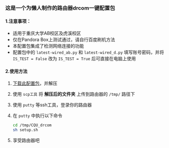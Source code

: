 ### 这是一个为懒人制作的路由器drcom一键配置包

#### 1.注意事项：

- 适用于重庆大学AB校区及虎溪校区
- 仅在Pandora Box上测试通过，请自行百度刷机方法
- 本配置包集成了检测网络连接的功能
- 配置包中的 `latest-wired_ab.py` 和 `latest-wired_d.py` 填写账号密码，并将 `IS_TEST = False` 改为 `IS_TEST = True` 后可直接在电脑上使用

#### 2.使用方法

1. [下载此配置包](https://github.com/purefkh/CQU_drcom/releases/)，并解压

2. 使用 `scp工具` 将 __解压后的文件夹__ 上传到路由器的 `/tmp/` 路径下

3. 使用 `putty` 等ssh工具，登录你的路由器

4. 在 `putty` 中执行以下命令

   ``` bash
   cd /tmp/CQU_drcom
   sh setup.sh
   ```

5. 享受路由器吧
